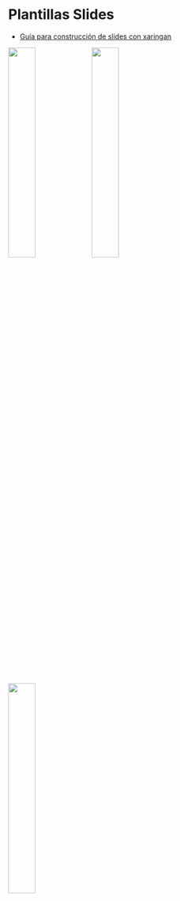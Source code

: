 # Plantillas Slides

- [Guía para construcción de slides con xaringan](https://arm.rbind.io/slides/xaringan.html#1)

<img src="https://user-images.githubusercontent.com/163582/45438104-ea200600-b67b-11e8-80fa-d9f2a99a03b0.png" width="33%" align="left" /><img src="https://bookdown.org/yihui/rmarkdown/images/hex-rmarkdown.png" width="33%" align="left" /><img src="https://www.libraries.rutgers.edu/sites/default/files/styles/resize_to_300px_width/public/events/2019/09/knitr.png?itok=EHtcw9Z7" width="33%" align="left" /> 



